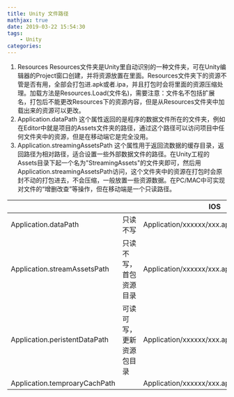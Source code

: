 ```yaml
---
title: Unity 文件路径
mathjax: true
date: 2019-03-22 15:54:30
tags:
    - Unity
categories:
---
```


1. Resources
   Resources文件夹是Unity里自动识别的一种文件夹，可在Unity编辑器的Project窗口创建，并将资源放置在里面。Resources文件夹下的资源不管是否有用，全部会打包进.apk或者.ipa，并且打包时会将里面的资源压缩处理。加载方法是Resources.Load<T>(文件名)，需要注意：文件名不包括扩展名，打包后不能更改Resources下的资源内容，但是从Resources文件夹中加载出来的资源可以更改。
2. Application.dataPath
   这个属性返回的是程序的数据文件所在的文件夹，例如在Editor中就是项目的Assets文件夹的路径，通过这个路径可以访问项目中任何文件夹中的资源，但是在移动端它是完全没用。
3. Application.streamingAssetsPath
   这个属性用于返回流数据的缓存目录，返回路径为相对路径，适合设置一些外部数据文件的路径。在Unity工程的Assets目录下起一个名为"StreamingAssets"的文件夹即可，然后用Application.streamingAssetsPath访问，这个文件夹中的资源在打包时会原封不动的打包进去，不会压缩，一般放置一些资源数据。在PC/MAC中可实现对文件的“增删改查”等操作，但在移动端是一个只读路径。


|||IOS|Android|Windows|Mac|
|--|-------|--|--|--|--|
|Application.dataPath|只读不写|Application/xxxxxx/xxx.app/Data|/data/app/xxx.xxx.xxx.apk|/Assets|Assets|
|Application.streamAssetsPath|只读不写，首包资源目录|Application/xxxxxx/xxx.app/Data/Raw|jar:file:///data/app/xxx.xxx.xxx.apk/!/assets|Assets/StreamingAssets|Assets/StreamingAssets|
|Application.peristentDataPath|可读可写，更新资源包目录|Application/xxxxxx/xxx.app/Documents|/data/data/xxx.xxx.xxx/files|C:/Users/Admin/AppData/LocalLow/CompanyName/ProductName|/Users/xxxx/Library/Caches/CompanyName/ProductName|
|Application.temproaryCachPath||Application/xxxxxx/xxx.app/Library/Caches|/data/data/xxx.xxx.xxx/cache|C:/Users/Admin/AppData/Local/Temp/CompanyName/ProductName|/var/folders/57/6b4_9w8113x2fsmzx_yhrhvh0000gn/T/CompanyName/Product|
